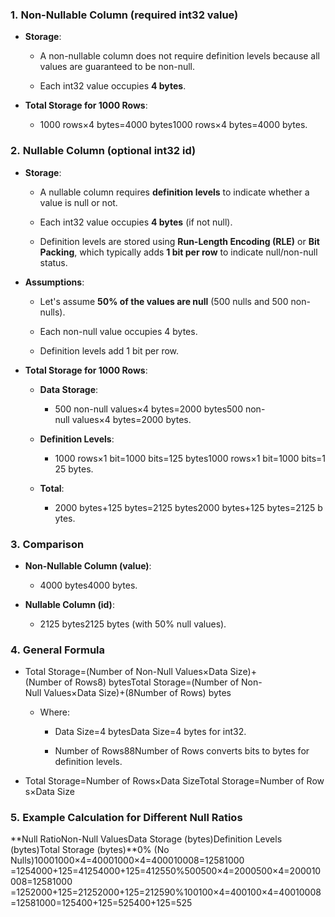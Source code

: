 ### 1. **Non-Nullable Column (required int32 value)**

*   **Storage**:
    
    *   A non-nullable column does not require definition levels because all values are guaranteed to be non-null.
        
    *   Each int32 value occupies **4 bytes**.
        
*   **Total Storage for 1000 Rows**:
    
    *   1000 rows×4 bytes=4000 bytes1000 rows×4 bytes=4000 bytes.
        

### 2. **Nullable Column (optional int32 id)**

*   **Storage**:
    
    *   A nullable column requires **definition levels** to indicate whether a value is null or not.
        
    *   Each int32 value occupies **4 bytes** (if not null).
        
    *   Definition levels are stored using **Run-Length Encoding (RLE)** or **Bit Packing**, which typically adds **1 bit per row** to indicate null/non-null status.
        
*   **Assumptions**:
    
    *   Let's assume **50% of the values are null** (500 nulls and 500 non-nulls).
        
    *   Each non-null value occupies 4 bytes.
        
    *   Definition levels add 1 bit per row.
        
*   **Total Storage for 1000 Rows**:
    
    *   **Data Storage**:
        
        *   500 non-null values×4 bytes=2000 bytes500 non-null values×4 bytes=2000 bytes.
            
    *   **Definition Levels**:
        
        *   1000 rows×1 bit=1000 bits=125 bytes1000 rows×1 bit=1000 bits=125 bytes.
            
    *   **Total**:
        
        *   2000 bytes+125 bytes=2125 bytes2000 bytes+125 bytes=2125 bytes.
            

### 3. **Comparison**

*   **Non-Nullable Column (value)**:
    
    *   4000 bytes4000 bytes.
        
*   **Nullable Column (id)**:
    
    *   2125 bytes2125 bytes (with 50% null values).
        

### 4. **General Formula**

*   Total Storage=(Number of Non-Null Values×Data Size)+(Number of Rows8) bytesTotal Storage=(Number of Non-Null Values×Data Size)+(8Number of Rows​) bytes
    
    *   Where:
        
        *   Data Size=4 bytesData Size=4 bytes for int32.
            
        *   Number of Rows88Number of Rows​ converts bits to bytes for definition levels.
            
*   Total Storage=Number of Rows×Data SizeTotal Storage=Number of Rows×Data Size
    

### 5. **Example Calculation for Different Null Ratios**

**Null RatioNon-Null ValuesData Storage (bytes)Definition Levels (bytes)Total Storage (bytes)**0% (No Nulls)10001000×4=40001000×4=400010008=12581000​=1254000+125=41254000+125=412550%500500×4=2000500×4=200010008=12581000​=1252000+125=21252000+125=212590%100100×4=400100×4=40010008=12581000​=125400+125=525400+125=525
